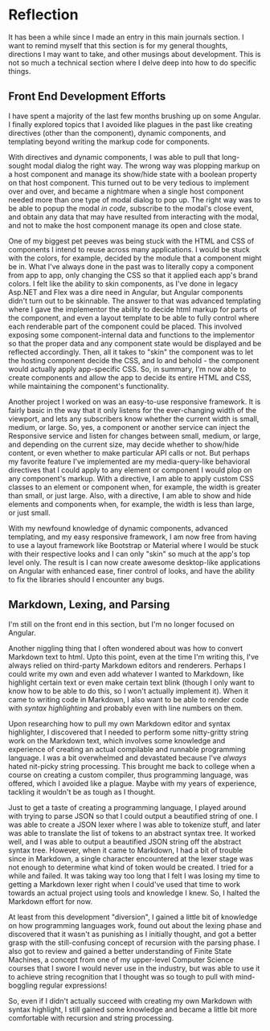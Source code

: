 # Reflection

It has been a while since I made an entry in this main journals section. I want to remind myself that this section is for my general thoughts, directions
I may want to take, and other musings about development. This is not so much a technical section where I delve deep into how to do specific things.

## Front End Development Efforts

I have spent a majority of the last few months brushing up on some Angular. I finally explored topics that I avoided like plagues in the past like creating
directives (other than the component), dynamic components, and templating beyond writing the markup code for components.

With directives and dynamic components, I was able to pull that long-sought modal dialog the right way. The wrong way was plopping markup on a host
component and manage its show/hide state with a boolean property on that host component. This turned out to be very tedious to implement over and over, and
became a nightmare when a single host component needed more than one type of modal dialog to pop up. The right way was to be able to popup the modal 
*in code*, subscribe to the modal's close event, and obtain any data that may have resulted from interacting with the modal, and not to make the host 
component manage its open and close state.

One of my biggest pet peeves was being stuck with the HTML and CSS of components I intend to reuse across many applications. I would be stuck with the
colors, for example, decided by the module that a component might be in. What I've always done in the past was to literally copy a component from app to
app, only changing the CSS so that it applied each app's brand colors. I felt like the ability to skin components, as I've done in legacy Asp.NET and Flex
was a dire need in Angular, but Angular components didn't turn out to be skinnable. The answer to that was advanced templating where I gave the implementor
the ability to decide html markup for parts of the component, and even a layout template to be able to fully control where each renderable part of the
component could be placed. This involved exposing some component-internal data and functions to the implementor so that the proper data and any component
state would be displayed and be reflected accordingly. Then, all it takes to "skin" the component was to let the hosting component decide the CSS, and lo
and behold - the component would actually apply app-specific CSS. So, in summary, I'm now able to create components and allow the app to decide its entire
HTML and CSS, while maintaining the component's functionality.

Another project I worked on was an easy-to-use responsive framework. It is fairly basic in the way that it only listens for the ever-changing width of the
viewport, and lets any subscribers know whether the current width is small, medium, or large. So, yes, a component or another service can inject the
Responsive service and listen for changes between small, medium, or large, and depending on the current size, may decide whether to show/hide content, or
even whether to make particular API calls or not. But perhaps my favorite feature I've implemented are my media-query-like behavioral directives that I
could apply to any element or component I would plop on any component's markup. With a directive, I am able to apply custom CSS classes to an element or
component when, for example, the width is greater than small, or just large. Also, with a directive, I am able to show and hide elements and
components when, for example, the width is less than large, or just small.

With my newfound knowledge of dynamic components, advanced templating, and my easy responsive framework, I am now free from having to use a layout framework
like Bootstrap or Material where I would be stuck with their respective looks and I can only "skin" so much at the app's top level only. The result is I
can now create awesome desktop-like applications on Angular with enhanced ease, finer control of looks, and have the ability to fix the libraries should I
encounter any bugs.

## Markdown, Lexing, and Parsing

I'm still on the front end in this section, but I'm no longer focused on Angular.

Another niggling thing that I often wondered about was how to convert Markdown text to html. Upto this point, even at the time I'm writing this, I've always
relied on third-party Markdown editors and renderers. Perhaps I could write my own and even add whatever I wanted to Markdown, like highlight certain text
or even make certain text blink (though I only want to know how to be able to do this, so I won't actually implement it). When it came to writing code in
Markdown, I also want to be able to render code with *syntax highlighting* and probably even with line numbers on them.

Upon researching how to pull my own Markdown editor and syntax highlighter, I discovered that I needed to perform some nitty-gritty string work on the
Markdown text, which involves some knowledge and experience of creating an actual compilable and runnable programming language. I was a bit overwhelmed and
devastated because I've *always* hated nit-picky string processing. This brought me back to college when a course on creating a custom compiler, thus
programming language, was offered, which I avoided like a plague. Maybe with my years of experience, tackling it wouldn't be as tough as I thought.

Just to get a taste of creating a programming language, I played around with trying to parse JSON so that I could output a beautified string of one. I was
able to create a JSON lexer where I was able to tokenize stuff, and later was able to translate the list of tokens to an abstract syntax tree. It worked
well, and I was able to output a beautified JSON string off the abstract syntax tree. However, when it came to Markdown, I had a bit of trouble since in
Markdown, a single character encountered at the lexer stage was not enough to determine what kind of token would be created. I tried for a while and failed.
It was taking way too long that I felt I was losing my time to getting a Markdown lexer right when I could've used that time to work towards an actual
project using tools and knowledge I knew. So, I halted the Markdown effort for now.

At least from this development "diversion", I gained a little bit of knowledge on how programming languages work, found out about the lexing phase and
discovered that it wasn't as punishing as I initially thought, and got a better grasp with the still-confusing concept of recursion with the parsing phase.
I also got to review and gained a better understanding of Finite State Machines, a concept from one of my upper-level Computer Science courses that I swore
I would never use in the industry, but was able to use it to achieve string recognition that I thought was so tough to pull with mind-boggling regular
expressions!

So, even if I didn't actually succeed with creating my own Markdown with syntax highlight, I still gained some knowledge and became a little bit more
comfortable with recursion and string processing.
